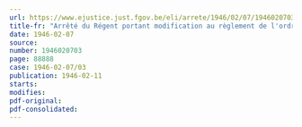 ```yaml
---
url: https://www.ejustice.just.fgov.be/eli/arrete/1946/02/07/1946020703/justel
title-fr: "Arrêté du Régent portant modification au règlement de l'ordre de service du tribunal de première instance de Namur"
date: 1946-02-07
source:
number: 1946020703
page: 88888
case: 1946-02-07/03
publication: 1946-02-11
starts:
modifies:
pdf-original:
pdf-consolidated:
---
```


